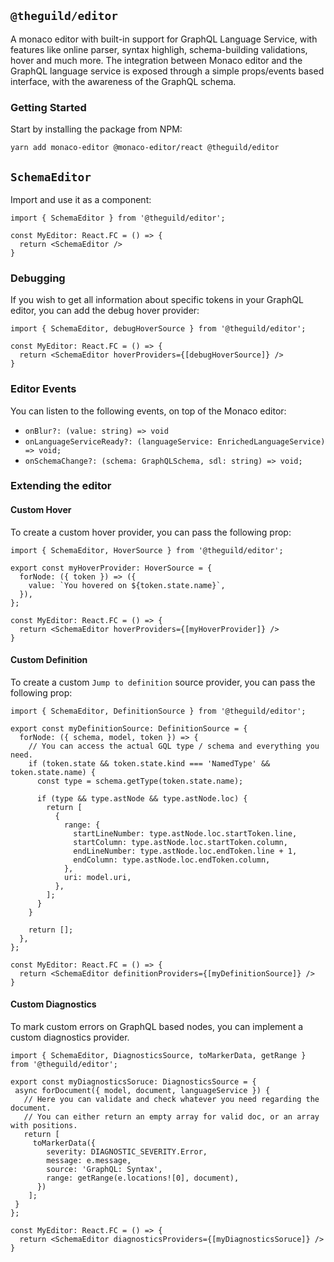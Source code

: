 ## `@theguild/editor` 

A monaco editor with built-in support for GraphQL Language Service, with features like online parser, syntax highligh, schema-building validations, hover and much more. The integration between Monaco editor and the GraphQL language service is exposed through a simple props/events based interface, with the awareness of the GraphQL schema.

### Getting Started

Start by installing the package from NPM:

```
yarn add monaco-editor @monaco-editor/react @theguild/editor
```

## `SchemaEditor`

Import and use it as a component:

```tsx
import { SchemaEditor } from '@theguild/editor';

const MyEditor: React.FC = () => {
  return <SchemaEditor />
}
```

### Debugging

If you wish to get all information about specific tokens in your GraphQL editor, you can add the debug hover provider:

```tsx
import { SchemaEditor, debugHoverSource } from '@theguild/editor';

const MyEditor: React.FC = () => {
  return <SchemaEditor hoverProviders={[debugHoverSource]} />
}
```

### Editor Events

You can listen to the following events, on top of the Monaco editor:

* `onBlur?: (value: string) => void`
* `onLanguageServiceReady?: (languageService: EnrichedLanguageService) => void;`
* `onSchemaChange?: (schema: GraphQLSchema, sdl: string) => void;`

### Extending the editor

#### Custom Hover

To create a custom hover provider, you can pass the following prop:

```tsx
import { SchemaEditor, HoverSource } from '@theguild/editor';

export const myHoverProvider: HoverSource = {
  forNode: ({ token }) => ({
    value: `You hovered on ${token.state.name}`,
  }),
};

const MyEditor: React.FC = () => {
  return <SchemaEditor hoverProviders={[myHoverProvider]} />
}
```

#### Custom Definition

To create a custom `Jump to definition` source provider, you can pass the following prop:

```tsx
import { SchemaEditor, DefinitionSource } from '@theguild/editor';

export const myDefinitionSource: DefinitionSource = {
  forNode: ({ schema, model, token }) => {
    // You can access the actual GQL type / schema and everything you need.
    if (token.state && token.state.kind === 'NamedType' && token.state.name) {
      const type = schema.getType(token.state.name);

      if (type && type.astNode && type.astNode.loc) {
        return [
          {
            range: {
              startLineNumber: type.astNode.loc.startToken.line,
              startColumn: type.astNode.loc.startToken.column,
              endLineNumber: type.astNode.loc.endToken.line + 1,
              endColumn: type.astNode.loc.endToken.column,
            },
            uri: model.uri,
          },
        ];
      }
    }

    return [];
  },
};

const MyEditor: React.FC = () => {
  return <SchemaEditor definitionProviders={[myDefinitionSource]} />
}
```

#### Custom Diagnostics

To mark custom errors on GraphQL based nodes, you can implement a custom diagnostics provider.

```tsx
import { SchemaEditor, DiagnosticsSource, toMarkerData, getRange } from '@theguild/editor';

export const myDiagnosticsSoruce: DiagnosticsSource = {
 async forDocument({ model, document, languageService }) {
   // Here you can validate and check whatever you need regarding the document.
   // You can either return an empty array for valid doc, or an array with positions.
   return [
     toMarkerData({
        severity: DIAGNOSTIC_SEVERITY.Error,
        message: e.message,
        source: 'GraphQL: Syntax',
        range: getRange(e.locations![0], document),
      })
    ];
 }
};

const MyEditor: React.FC = () => {
  return <SchemaEditor diagnosticsProviders={[myDiagnosticsSoruce]} />
}
```



